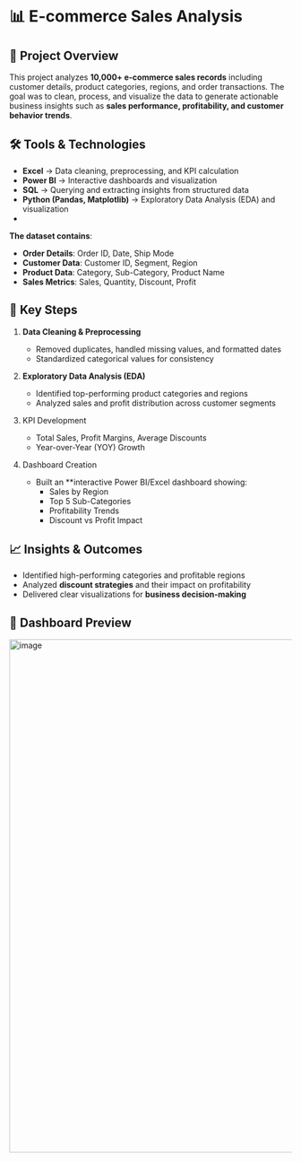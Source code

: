 # 📊 E-commerce Sales Analysis

## 📌 Project Overview

This project analyzes **10,000+ e-commerce sales records** including customer details, product categories, regions, and order transactions. The goal was to clean, process, and visualize the data to generate actionable business insights such as **sales performance, profitability, and customer behavior trends**.

## 🛠️ Tools & Technologies

* **Excel** → Data cleaning, preprocessing, and KPI calculation
* **Power BI** → Interactive dashboards and visualization
* **SQL** → Querying and extracting insights from structured data
* **Python (Pandas, Matplotlib)** → Exploratory Data Analysis (EDA) and visualization
* 
**The dataset contains**:
* **Order Details**: Order ID, Date, Ship Mode
* **Customer Data**: Customer ID, Segment, Region
* **Product Data**: Category, Sub-Category, Product Name
* **Sales Metrics**: Sales, Quantity, Discount, Profit

## 🔑 Key Steps

1. **Data Cleaning & Preprocessing**
   * Removed duplicates, handled missing values, and formatted dates
   * Standardized categorical values for consistency

2. **Exploratory Data Analysis (EDA)**
   * Identified top-performing product categories and regions
   * Analyzed sales and profit distribution across customer segments

3. KPI Development
   * Total Sales, Profit Margins, Average Discounts
   * Year-over-Year (YOY) Growth

4. Dashboard Creation
   * Built an **interactive Power BI/Excel dashboard showing:
     * Sales by Region
     * Top 5 Sub-Categories
     * Profitability Trends
     * Discount vs Profit Impact
       
## 📈 Insights & Outcomes

* Identified high-performing categories and profitable regions
* Analyzed **discount strategies** and their impact on profitability
* Delivered clear visualizations for **business decision-making**

## 📸 Dashboard Preview

<img width="1638" height="915" alt="image" src="https://github.com/user-attachments/assets/d84aa488-6ca2-4e56-a1a1-bca2a2bdceea" />

